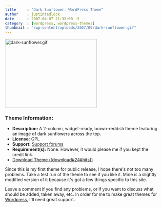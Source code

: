 ```yaml
---
title     : "Dark Sunflower: WordPress Theme"
author    : justintadlock
date      : 2007-04-07 21:32:00 -5
category  : [wordpress, wordpress-themes]
thumbnail : "/wp-content/uploads/2007/09/dark-sunflower.gif"
---
```


<img src="http://justintadlock.com/blog/wp-content/uploads/2007/09/dark-sunflower.gif" alt="dark-sunflower.gif" title="dark-sunflower.gif" width="300" height="225" class="aligncenter size-full wp-image-511" />

<h3>Theme Information:</h3>

<ul>
<li><strong>Description:</strong> A 2-column, widget-ready, brown-reddish theme featuring an image of dark sunflowers across the top.</li>
<li><strong>License:</strong> GPL</li>
<li><strong>Support:</strong> <a href="http://justintadlock.com/forums" title="Forums"> Support forums</a></li>
<li><strong>Requirement(s):</strong> None.  However, it would please me if you kept the credit link.</li>
<li><a href="http://justintadlock.com/downloads/dark-sunflower.zip" title="Download Dark Sunflower Version 1.0 Wordpress Theme">Download Theme ([download#24#hits])</a></li>
</ul>

Since this is my first theme for public release, I hope there's not too many problems.  Take a test run of the theme to see if you like it.  Mine is a slightly modified version of it because it's got a few things specific to this site.

Leave a comment if you find any problems, or if you want to discuss what should be added, taken away, etc.  In order for me to make great themes for <a href="http://wordpress.org" title="Wordpress"> Wordpress</a>, I'll need great support.
